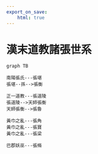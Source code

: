 ```yaml
---
export_on_save:
    html: true
---
```


# 漢末道教諸張世系

```mermaid
graph TB

南陽張氏---張堪
張堪--孫-->張衡

正一道教---張道陵
張道陵-->天師張衡
天師張衡-->張魯

黃巾之亂---張角
黃巾之亂---張寶
黃巾之亂---張梁

巴郡妖巫---張脩

```